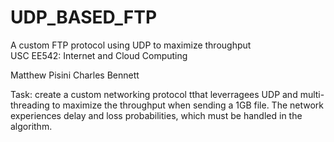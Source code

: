 # UDP_BASED_FTP
A custom FTP protocol using UDP to maximize throughput  
USC EE542: Internet and Cloud Computing

Matthew Pisini
Charles Bennett

Task: create a custom networking protocol tthat leverragees UDP and multi-threading to maximize the throughput when sending a 1GB file. The network experiences delay and loss probabilities, which must be handled in the algorithm.
